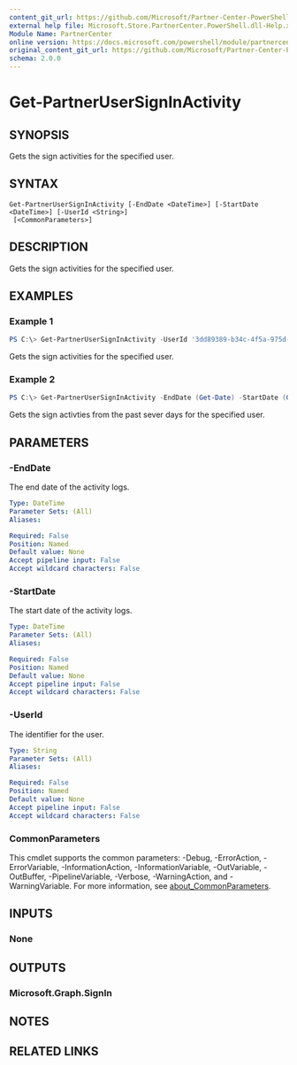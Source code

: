 ```yaml
---
content_git_url: https://github.com/Microsoft/Partner-Center-PowerShell/blob/master/docs/help/Get-PartnerUserSignInActivity.md
external help file: Microsoft.Store.PartnerCenter.PowerShell.dll-Help.xml
Module Name: PartnerCenter
online version: https://docs.microsoft.com/powershell/module/partnercenter/Get-PartnerUserSignInActivity
original_content_git_url: https://github.com/Microsoft/Partner-Center-PowerShell/blob/master/docs/help/Get-PartnerUserSignInActivity.md
schema: 2.0.0
---
```


# Get-PartnerUserSignInActivity

## SYNOPSIS
Gets the sign activities for the specified user.

## SYNTAX

```
Get-PartnerUserSignInActivity [-EndDate <DateTime>] [-StartDate <DateTime>] [-UserId <String>]
 [<CommonParameters>]
```

## DESCRIPTION
Gets the sign activities for the specified user.

## EXAMPLES

### Example 1
```powershell
PS C:\> Get-PartnerUserSignInActivity -UserId '3dd89389-b34c-4f5a-975d-516df5694d7e'
```

Gets the sign activities for the specified user.

### Example 2
```powershell
PS C:\> Get-PartnerUserSignInActivity -EndDate (Get-Date) -StartDate (Get-Date).AddDays(-7) -UserId '3dd89389-b34c-4f5a-975d-516df5694d7e'
```

Gets the sign activties from the past sever days for the specified user.

## PARAMETERS

### -EndDate
The end date of the activity logs.

```yaml
Type: DateTime
Parameter Sets: (All)
Aliases:

Required: False
Position: Named
Default value: None
Accept pipeline input: False
Accept wildcard characters: False
```

### -StartDate
The start date of the activity logs.

```yaml
Type: DateTime
Parameter Sets: (All)
Aliases:

Required: False
Position: Named
Default value: None
Accept pipeline input: False
Accept wildcard characters: False
```

### -UserId
The identifier for the user.

```yaml
Type: String
Parameter Sets: (All)
Aliases:

Required: False
Position: Named
Default value: None
Accept pipeline input: False
Accept wildcard characters: False
```

### CommonParameters
This cmdlet supports the common parameters: -Debug, -ErrorAction, -ErrorVariable, -InformationAction, -InformationVariable, -OutVariable, -OutBuffer, -PipelineVariable, -Verbose, -WarningAction, and -WarningVariable. For more information, see [about_CommonParameters](http://go.microsoft.com/fwlink/?LinkID=113216).

## INPUTS

### None

## OUTPUTS

### Microsoft.Graph.SignIn

## NOTES

## RELATED LINKS
